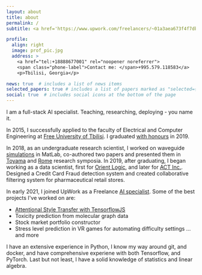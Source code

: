```yaml
---
layout: about
title: about
permalink: /
subtitle: <a href='https://www.upwork.com/freelancers/~01a3aea673f4f7db6c'>Freelance Data Scientist at UpWork Inc</a>.

profile:
  align: right
  image: prof_pic.jpg
  address: >
    <a href="tel:+18888677001" rel="noopener noreferrer"> 
    <span class="phone-label">Contact me: </span>+995.579.118583</a>
    <p>Tbilisi, Georgia</p>

news: true  # includes a list of news items
selected_papers: true # includes a list of papers marked as "selected={true}"
social: true  # includes social icons at the bottom of the page
---
```


I am a full-stack AI specialist. Teaching, researching, deploying - you name it. 

In 2015, I successfully applied to the faculty of Electrical and Computer Engineering at [Free University of Tbilisi](https://freeuni.edu.ge/en). I graduated [with honours]() in 2019.

In 2018, as an undergraduate research scientist, I worked on waveguide [simulations](https://en.wikipedia.org/wiki/Finite-difference_time-domain_method) in MatLab, co-authored two papers and presented them in [Toyama](https://www.piers.org/piers2018Toyama/reg.php) and [Rome](https://www.piers.org/piers2019Rome/) research symposia.
In 2019, after graduating, I began working as a data scientist, first for [Orient Logic](https://www.ol.ge/en), and later for [ACT Inc.](https://act-global.com/en/main/georgia). Designed a Credit Card Fraud detection system and created collaborative filtering system for pharmaceutical retail stores. 

In early 2021, I joined UpWork as a Freelance [AI specialist](https://www.upwork.com/freelancers/~01a3aea673f4f7db6c). Some of the best projects I've worked on are:

- [Attentional Style Transfer with TensorflowJS](https://tornikeo.github.io/stylize-website-js/)
- Toxicity prediction from molecular graph data
- Stock market portfolio constructor
- Stress level prediction in VR games for automating difficulty settings
  ... and more

I have an extensive experience in Python, I know my way around git, and docker, and have comprehensive experiene with both Tensorflow, and PyTorch. Last but not least, I have a solid knowledge of statistics and linear algebra.  